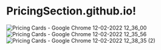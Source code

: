# PricingSection.github.io!
![Pricing Cards - Google Chrome 12-02-2022 12_36_00](https://user-images.githubusercontent.com/87072216/153701235-1e742360-301f-4de5-bde9-9b0d76ebaf34.png)
![Pricing Cards - Google Chrome 12-02-2022 12_35_56](https://user-images.githubusercontent.com/87072216/153701228-3d77caf5-6605-42f8-ad43-5cef01625d51.png)
![Pricing Cards - Google Chrome 12-02-2022 12_38_35 (2)](https://user-images.githubusercontent.com/87072216/153701245-b3325d9f-29b4-4d63-9484-a6099dc6ba7c.png)
